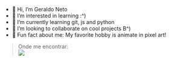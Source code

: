 - 👋 Hi, I’m Geraldo Neto 
- 👀 I’m interested in learning :^)
- 🌱 I’m currently learning git, js and python
- 💞️ I’m looking to collaborate on cool projects B^)
- 👀 Fun fact about me: My favorite hobby is animate in pixel art! 

>Onde me encontrar: <br>
>    <a href="https://www.linkedin.com/in/geraldo-neto-3411371a2/"><img src="https://img.shields.io/badge/LinkedIn-0077B5?style=for-the-badge&logo=linkedin&logoColor=white" target="_blank"></a>
<!---
eumesmo144/eumesmo144 is a ✨ special ✨ repository because its `README.md` (this file) appears on your GitHub profile.
You can click the Preview link to take a look at your changes.
--->
